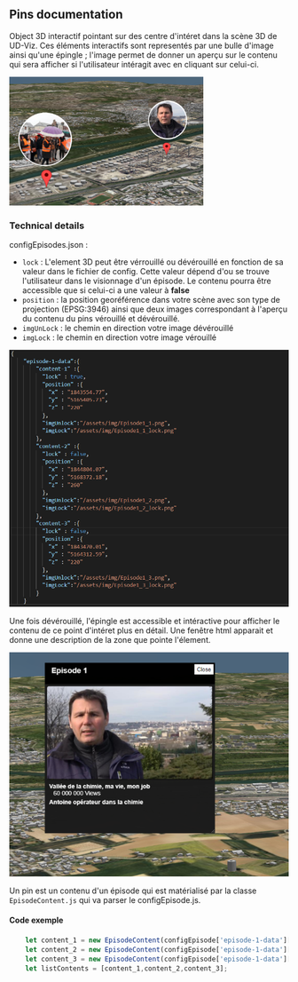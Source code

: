 ## Pins documentation 

Object 3D interactif pointant sur des centre d'intéret dans la scène 3D de UD-Viz.
Ces éléments interactifs sont representés par une bulle d'image ainsi qu'une épingle ; l'image permet de donner un aperçu sur le contenu qui sera afficher si l'utilisateur intéragit avec en cliquant sur celui-ci. 

<p float="left">
<img src="/doc/img/pinsCapture.PNG" alt="pins" width="350"/>
</p>

### Technical details

configEpisodes.json :

 * `lock` : L'element 3D peut être vérrouillé ou dévérouillé en fonction de sa valeur dans le fichier de config. Cette valeur dépend d'ou se trouve l'utilisateur dans le visionnage d'un épisode. Le contenu pourra être accessible que si celui-ci a une valeur à **false**
 *  `position` : la position georéférence dans votre scène avec son type de projection (EPSG:3946) ainsi que deux images correspondant à l'aperçu du contenu du pins vérouillé et dévérouillé. 
 *  `imgUnLock` : le chemin en direction votre image dévérouillé 
 *  `imgLock` : le chemin en direction votre image vérouillé 


<p float="middle">
<img src="/doc/img/configEpisode.PNG" alt="pins" width="600"/>
</p>


Une fois dévérouillé, l'épingle est accessible et intéractive pour afficher le contenu de ce point d'intéret plus en détail. Une fenêtre html apparait et donne une description de la zone que pointe l'élement. 

<p float="middle">
<img src="/doc/img/episodeDetails.PNG" alt="pins" width="600"/>
</p>

Un pin est un contenu d'un épisode qui est matérialisé par la classe ``` EpisodeContent.js ``` qui va parser le configEpisode.js. 

#### Code exemple

```javascript
    let content_1 = new EpisodeContent(configEpisode['episode-1-data']['content-1']);
    let content_2 = new EpisodeContent(configEpisode['episode-1-data']['content-2']);
    let content_3 = new EpisodeContent(configEpisode['episode-1-data']['content-3']);
    let listContents = [content_1,content_2,content_3];
```

